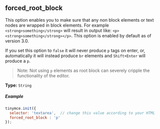 ## forced_root_block

This option enables you to make sure that any non block elements or text nodes are wrapped in block elements. For example `<strong>something</strong>` will result in output like: `<p><strong>something</strong></p>`. This option is enabled by default as of version 3.0.

If you set this option to `false` it will never produce `p` tags on enter, or, automatically it will instead produce `br` elements and `Shift+Enter` will produce a `p`.

> Note: Not using `p` elements as root block can severely cripple the functionality of the editor.

**Type:** `String`

##### Example

```js
tinymce.init({
  selector: 'textarea',  // change this value according to your HTML
  forced_root_block : 'p'
});
```
